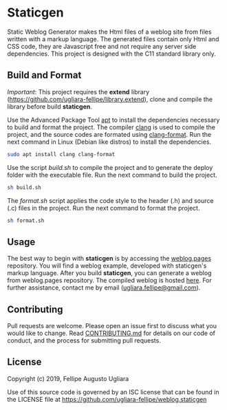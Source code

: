 # Staticgen

Static Weblog Generator makes the Html files of a weblog site from files written 
with a markup language. The generated files contain only Html and CSS code, they 
are Javascript free and not require any server side dependencies. This project 
is designed with the C11 standard library only.

## Build and Format

*Important*: This project requires the **extend** library 
(<https://github.com/ugliara-fellipe/library.extend>), clone and compile the 
library before build **staticgen**.

Use the Advanced Package Tool [apt](https://en.wikipedia.org/wiki/APT_\(software\)) 
to install the dependencies necessary to build and format the project. The compiler 
[clang](https://en.wikipedia.org/wiki/Clang) is used to compile the project, and the 
source codes are formated using [clang-format](http://clang.llvm.org/docs/ClangFormat.html).
Run the next command in Linux (Debian like distros) to install the dependencies.

```bash
sudo apt install clang clang-format
```

Use the script *build.sh* to compile the project and to generate the deploy folder 
with the executable file. Run the next command to build the project.

```bash
sh build.sh
```

The *format.sh* script applies the code style to the header (.h) and source (.c) 
files in the project. Run the next command to format the project.

```bash
sh format.sh
```

## Usage

The best way to begin with **staticgen** is by accessing the 
[weblog.pages](https://github.com/ugliara-fellipe/weblog.pages) repository. You 
will find a weblog example, developed with staticgen's markup language. After you 
build **staticgen**, you can generate a weblog from weblog.pages repository. 
The compiled weblog is hosted [here](https://ugliara-fellipe.github.io/). 
For further assistance, contact me by email (<ugliara.fellipe@gmail.com>).

## Contributing

Pull requests are welcome. Please open an issue first to discuss what you 
would like to change. Read [CONTRIBUTING.md](https://github.com/ugliara-fellipe/weblog.staticgen/blob/master/.github/CONTRIBUTING.md) for details on our code of conduct, and the 
process for submitting pull requests.

## License
Copyright (c) 2019, Fellipe Augusto Ugliara

Use of this source code is governed by an ISC license that can be found 
in the LICENSE file at https://github.com/ugliara-fellipe/weblog.staticgen